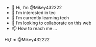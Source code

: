 - 👋 Hi, I’m @Mikey432222
- 👀 I’m interested in tec 
- 🌱 I’m currently learning tech
- 💞️ I’m looking to collaborate on this web
- 📫 How to reach me ...

<!---
Mikey432222/Mikey432222 is a ✨ special ✨ repository because its `README.md` (this file) appears on your GitHub profile.
You can click the Preview link to take a look at your changes.
--->
Hi,I'm @Mikey432222
